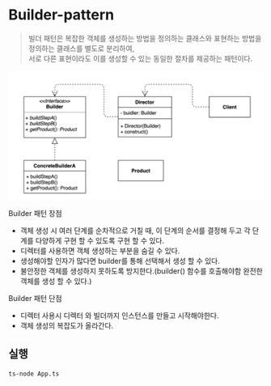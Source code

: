 # Builder-pattern
> 빌더 패턴은 복잡한 객체를 생성하는 방법을 정의하는 클래스와 표현하는 방법을 정의하는 클래스를 별도로 분리하여,  
> 서로 다른 표현이라도 이를 생성할 수 있는 동일한 절차를 제공하는 패턴이다.

![img.png](img.png)


Builder 패턴 장점 
- 객체 생성 시 여러 단계를 순차적으로 거칠 때, 이 단계의 순서를 결정해 두고 각 단계를 다양하게 구현 할 수 있도록 구현 할 수 있다. 
- 디렉터를 사용하면 객체 생성하는 부분을 숨길 수 있다.
- 생성해야할 인자가 많다면 builder를 통해 선택해서 생성 할 수 있다.
- 불안정한 객체를 생성하지 못하도록 방지한다.(builder() 함수를 호출해야함 완전한 객체를 생성 할 수 있다.)

Builder 패턴 단점
- 디렉터 사용시 디렉터 와 빌더까지 인스턴스를 만들고 시작해야한다.
- 객체 생성의 복잡도가 올라간다.



## 실행
```bash
ts-node App.ts
```